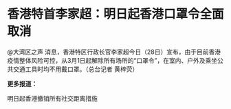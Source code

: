 # 香港特首李家超：明日起香港口罩令全面取消

@大湾区之声
消息，香港特区行政长官李家超今日（28日）宣布，由于目前香港疫情整体风险可控，从3月1日起解除所有场所的“口罩令”，在室内、户外及乘坐公共交通工具时均不用戴口罩。（总台记者
黄梓荧）

**更多报道：**

明日起香港撤销所有社交距离措施

